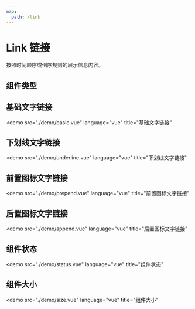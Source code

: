 ```yaml
---
map:
  path: /link
---
```


# Link 链接

按照时间顺序或倒序规则的展示信息内容。

## 组件类型

## 基础文字链接

<demo src="./demo/basic.vue"
  language="vue"
  title="基础文字链接"
  >
</demo>

## 下划线文字链接

<demo src="./demo/underline.vue"
  language="vue"
  title="下划线文字链接"
  >
</demo>

## 前置图标文字链接

<demo src="./demo/prepend.vue"
  language="vue"
  title="前置图标文字链接"
  >
</demo>

## 后置图标文字链接

<demo src="./demo/append.vue"
  language="vue"
  title="后置图标文字链接"
  >
</demo>

## 组件状态

<demo src="./demo/status.vue"
  language="vue"
  title="组件状态"
  >
</demo>

## 组件大小

<demo src="./demo/size.vue"
  language="vue"
  title="组件大小"
  >
</demo>
